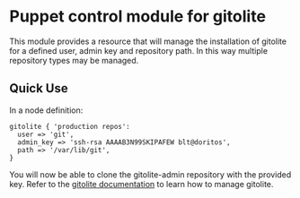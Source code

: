# Puppet control module for gitolite

This module provides a resource that will manage the installation of gitolite
for a defined user, admin key and repository path. In this way multiple
repository types may be managed.

## Quick Use

In a node definition:

    gitolite { 'production repos':
      user => 'git',
      admin_key => 'ssh-rsa AAAAB3N99SKIPAFEW blt@doritos',
      path => '/var/lib/git',
    }

You will now be able to clone the gitolite-admin repository with the provided
key. Refer to the [gitolite documentation](http://sitaramc.github.com/gitolite/)
to learn how to manage gitolite.

